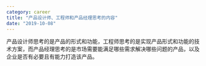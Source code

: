 ```yaml
---
category: career
title: "产品设计师、工程师和产品经理思考的内容"
date: "2019-10-08"
---
```


产品设计师思考的是产品的形式和功能，工程师思考的是实现产品形式和功能的技术方案，而产品经理思考的是市场需要能满足哪些需求解决哪些问题的产品，以及企业是否有必要且有能力打造该产品。
